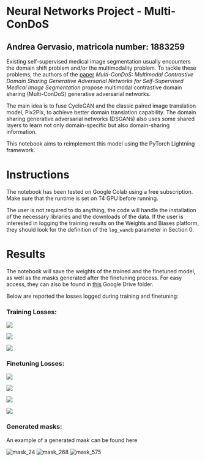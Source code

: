 # Neural Networks Project - Multi-ConDoS

## Andrea Gervasio, matricola number: 1883259

Existing self-supervised medical image segmentation usually encounters the domain shift problem and/or the multimodality problem. To tackle these problems, the authors of the [paper](https://ieeexplore.ieee.org/document/10167829) *Multi-ConDoS: Multimodal Contrastive Domain Sharing Generative Adversarial Networks for Self-Supervised Medical Image Segmentation* propose multimodal contrastive domain sharing (Multi-ConDoS) generative adversarial networks. 

The main idea is to fuse CycleGAN and the classic paired image translation model, Pix2Pix, to achieve better domain translation capability. The domain sharing generative adversarial networks (DSGANs) also uses some shared layers to learn not only domain-specific but also domain-sharing information.

This notebook aims to reimplement this model using the PyTorch Lightning framework.

# Instructions

The notebook has been tested on Google Colab using a free subscription. Make sure that the runtime is set on T4 GPU before running. 

The user is not required to do anything, the code will handle the installation of the necessary libraries and the downloads of the data. If the user is interested in logging the training results on the Weights and Biases platform, they should look for the definition of the `log_wandb` parameter in Section 0.

# Results

The notebook will save the weights of the trained and the finetuned model, as well as the masks generated after the finetuning process. For easy access, they can also be found in [this](https://drive.google.com/drive/folders/1IkqiZmgY8VJyWm1ZDaK6d5-7kIijSxFa?usp=sharing) Google Drive folder.

Below are reported the losses logged during training and finetuning:

### Training Losses:

![](https://drive.google.com/uc?export=view&id=1Wwi8cAlQSyI0mNg9t1LbDHrVfdze9qAC)

![](https://drive.google.com/uc?export=view&id=12g1zjyqBFOSP7uJrYrBdqcjRTZsVWMPV)

![](https://drive.google.com/uc?export=view&id=1luA-iOYR1DwQ48rmXQh1kv4kQu-PVStv)

### Finetuning Losses:
![](https://drive.google.com/uc?export=view&id=10-gS-bLNJjm76DNJjpz5IOyHn2bP_xq5)

![](https://drive.google.com/uc?export=view&id=19OLTxxCKzi6dJmF2N6KAJVRMqh228HJq)

![](https://drive.google.com/uc?export=view&id=1LpMyYycKcox5POFiMiFh13hGQHpeWKhw)

![](https://drive.google.com/uc?export=view&id=1EnvsapIX44GS6B2CZwpfONGldOfPS1wc)

### Generated masks:

An example of a generated mask can be found here

![mask_24](https://github.com/user-attachments/assets/985f545b-0867-4fc5-b678-6187942c5302) ![mask_268](https://github.com/user-attachments/assets/7f98b3ed-a48e-4066-b6bc-900371877007) ![mask_575](https://github.com/user-attachments/assets/c73a01da-661e-49db-a026-49823d9d595f)

